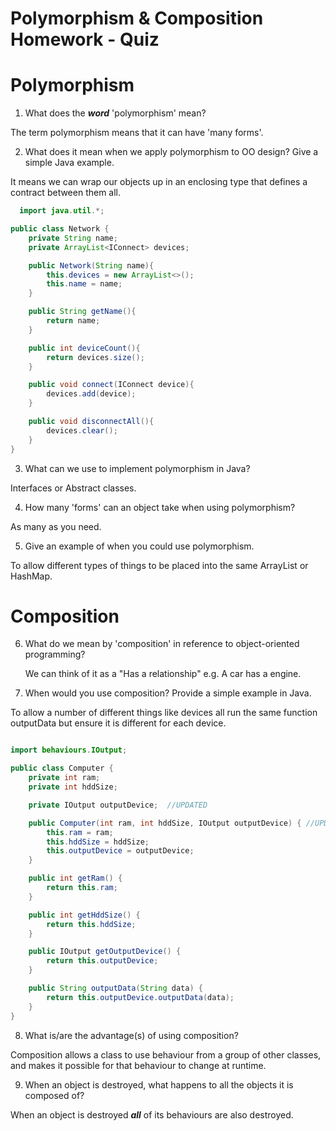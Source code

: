 # Polymorphism & Composition Homework - Quiz

# Polymorphism

1. What does the ___word___ 'polymorphism' mean?

The term polymorphism means that it can have 'many forms'.

2. What does it mean when we apply polymorphism to OO design? Give a simple Java example.

  It means we can wrap our objects up in an enclosing type that defines a contract between them all.
```java
  import java.util.*;

public class Network {
    private String name;
    private ArrayList<IConnect> devices;

    public Network(String name){
        this.devices = new ArrayList<>();
        this.name = name;
    }

    public String getName(){
        return name;
    }

    public int deviceCount(){
        return devices.size();
    }

    public void connect(IConnect device){
        devices.add(device);
    }

    public void disconnectAll(){
        devices.clear();
    }
}
```

3. What can we use to implement polymorphism in Java?

  Interfaces or Abstract classes.

4. How many 'forms' can an object take when using polymorphism?

  As many as you need.

5. Give an example of when you could use polymorphism.

  To allow different types of things to be placed into the same ArrayList or HashMap.



# Composition

6. What do we mean by 'composition' in reference to object-oriented programming?

    We can think of it as a "Has a relationship" e.g. A car has a engine.

7. When would you use composition? Provide a simple example in Java.

  To allow a number of different things like devices all run the same function outputData but ensure it is different for each device.

```java

import behaviours.IOutput;

public class Computer {
    private int ram;
    private int hddSize;

    private IOutput outputDevice;  //UPDATED

    public Computer(int ram, int hddSize, IOutput outputDevice) { //UPDATED
        this.ram = ram;
        this.hddSize = hddSize;
        this.outputDevice = outputDevice;
    }

    public int getRam() {
        return this.ram;
    }

    public int getHddSize() {
        return this.hddSize;
    }

    public IOutput getOutputDevice() {
        return this.outputDevice;
    }

    public String outputData(String data) {
        return this.outputDevice.outputData(data);
    }
}
```

8. What is/are the advantage(s) of using composition?

  Composition allows a class to use behaviour from a group of other classes, and makes it possible for that behaviour to change at runtime.

9. When an object is destroyed, what happens to all the objects it is composed of?

  When an object is destroyed ___all___ of its behaviours are also destroyed.
